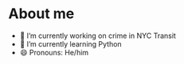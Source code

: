 # About me

- 🔭 I’m currently working on crime in NYC Transit
- 🌱 I’m currently learning Python
- 😄 Pronouns: He/him
